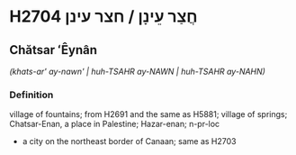 # H2704 חֲצַר עֵינָן / חצר עינן

## Chătsar ʻÊynân

_(khats-ar' ay-nawn' | huh-TSAHR ay-NAWN | huh-TSAHR ay-NAHN)_

### Definition

village of fountains; from H2691 and the same as H5881; village of springs; Chatsar-Enan, a place in Palestine; Hazar-enan; n-pr-loc

- a city on the northeast border of Canaan; same as H2703

